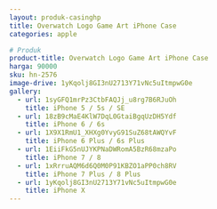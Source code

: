 ```yaml
---
layout: produk-casinghp
title: Overwatch Logo Game Art iPhone Case
categories: apple

# Produk
product-title: Overwatch Logo Game Art iPhone Case
harga: 90000
sku: hn-2576
image-drive: 1yKqolj8GI3nU2713Y71vNc5uItmpwG0e
gallery:
  - url: 1syGFQ1mrPz3CtbFAQJj_u8rg7B6RJuOh
    title: iPhone 5 / 5s / SE
  - url: 18zB9cMaE4KlW7DqL0GtaiBgqUzDH5Ydf
    title: iPhone 6 / 6s
  - url: 1X9X1RmU1_XHXg0YvyG91SuZ68tAWQYvF
    title: iPhone 6 Plus / 6s Plus
  - url: 1EiiFkG5nUJYKPNaDWRomA5BzR68mzaPo
    title: iPhone 7 / 8
  - url: 1xRrruAQM6d6Q0M0P91KBZO1aPP0ch8RV
    title: iPhone 7 Plus / 8 Plus
  - url: 1yKqolj8GI3nU2713Y71vNc5uItmpwG0e
    title: iPhone X
---
```

